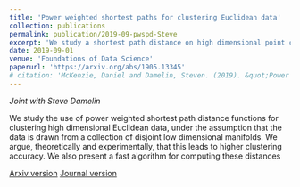 ```yaml
---
title: 'Power weighted shortest paths for clustering Euclidean data'
collection: publications
permalink: publication/2019-09-pwspd-Steve
excerpt: 'We study a shortest path distance on high dimensional point clouds.'
date: 2019-09-01
venue: 'Foundations of Data Science'
paperurl: 'https://arxiv.org/abs/1905.13345'
# citation: 'McKenzie, Daniel and Damelin, Steven. (2019). &quot;Power weighted shortest paths for clustering Euclidean data. &quot; <i>Foundations of Data Science</i>. 1(3).'
---
```


<i> Joint with Steve Damelin </i>

We study the use of power weighted shortest path distance functions for clustering high dimensional Euclidean data, under the assumption that the data is drawn from a collection of disjoint low dimensional manifolds. We argue, theoretically and experimentally, that this leads to higher clustering accuracy. We also present a fast algorithm for computing these distances

[Arxiv version](https://arxiv.org/abs/1905.13345)
[Journal version](https://www.aimsciences.org/article/doi/10.3934/fods.2019014)
